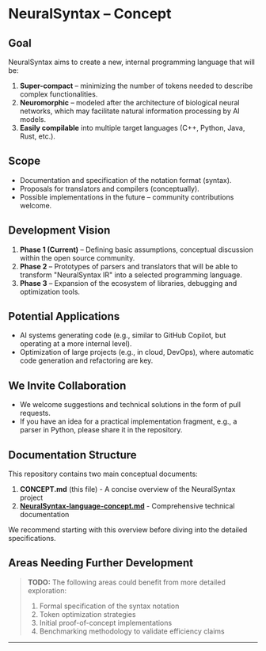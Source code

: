 # NeuralSyntax – Concept

## Goal
NeuralSyntax aims to create a new, internal programming language that will be:

1. **Super-compact** – minimizing the number of tokens needed to describe complex functionalities.
2. **Neuromorphic** – modeled after the architecture of biological neural networks, which may facilitate natural information processing by AI models.
3. **Easily compilable** into multiple target languages (C++, Python, Java, Rust, etc.).

## Scope
- Documentation and specification of the notation format (syntax).
- Proposals for translators and compilers (conceptually).
- Possible implementations in the future – community contributions welcome.

## Development Vision
1. **Phase 1 (Current)** – Defining basic assumptions, conceptual discussion within the open source community.
2. **Phase 2** – Prototypes of parsers and translators that will be able to transform "NeuralSyntax IR" into a selected programming language.
3. **Phase 3** – Expansion of the ecosystem of libraries, debugging and optimization tools.

## Potential Applications
- AI systems generating code (e.g., similar to GitHub Copilot, but operating at a more internal level).
- Optimization of large projects (e.g., in cloud, DevOps), where automatic code generation and refactoring are key.

## We Invite Collaboration
- We welcome suggestions and technical solutions in the form of pull requests.
- If you have an idea for a practical implementation fragment, e.g., a parser in Python, please share it in the repository.

## Documentation Structure

This repository contains two main conceptual documents:

1. **CONCEPT.md** (this file) - A concise overview of the NeuralSyntax project
2. **[NeuralSyntax-language-concept.md](NeuralSyntax-language-concept.md)** - Comprehensive technical documentation

We recommend starting with this overview before diving into the detailed specifications.

## Areas Needing Further Development

> **TODO:** The following areas could benefit from more detailed exploration:
> 
> 1. Formal specification of the syntax notation
> 2. Token optimization strategies
> 3. Initial proof-of-concept implementations
> 4. Benchmarking methodology to validate efficiency claims

---
